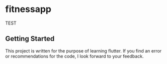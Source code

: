# fitnessapp

TEST

## Getting Started

This project is written for the purpose of learning flutter. 
If you find an error or recommendations for the code, I look forward to your feedback.
